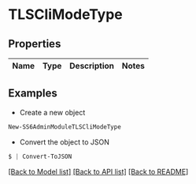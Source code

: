 # TLSCliModeType
## Properties

Name | Type | Description | Notes
------------ | ------------- | ------------- | -------------

## Examples

- Create a new object
```powershell
New-SS6AdminModuleTLSCliModeType 
```

- Convert the object to JSON
```powershell
$ | Convert-ToJSON
```


[[Back to Model list]](../README.md#documentation-for-models) [[Back to API list]](../README.md#documentation-for-api-endpoints) [[Back to README]](../README.md)

